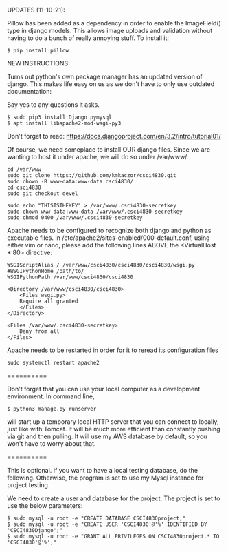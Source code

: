 UPDATES (11-10-21):

Pillow has been added as a dependency in order to enable the ImageField() type in django models. This allows image uploads and validation
without having to do a bunch of really annoying stuff. To install it:

    $ pip install pillow
    


NEW INSTRUCTIONS:

Turns out python's own package manager has an updated version of django. This makes life easy on us as we don't have to only use outdated documentation:

Say yes to any questions it asks.

    $ sudo pip3 install Django pymysql
    $ apt install libapache2-mod-wsgi-py3


Don't forget to read: https://docs.djangoproject.com/en/3.2/intro/tutorial01/

Of course, we need someplace to install OUR django files. Since we are wanting to host it under apache, we will
do so under /var/www/

    cd /var/www
    sudo git clone https://github.com/kmkaczor/csci4830.git
    sudo chown -R www-data:www-data csci4830/
    cd csci4830
    sudo git checkout devel
    
    sudo echo "THISISTHEKEY" > /var/www/.csci4830-secretkey
    sudo chown www-data:www-data /var/www/.csci4830-secretkey
    sudo chmod 0400 /var/www/.csci4830-secretkey

Apache needs to be configured to recognize both django and python as executable files.
In /etc/apache2/sites-enabled/000-default.conf, using either vim or nano, please add the following lines ABOVE
the <VirtualHost *:80> directive:

    WSGIScriptAlias / /var/www/csci4830/csci4830/csci4830/wsgi.py
    #WSGIPythonHome /path/to/
    WSGIPythonPath /var/www/csci4830/csci4830

    <Directory /var/www/csci4830/csci4830>
        <Files wsgi.py>
        Require all granted
        </Files>
    </Directory>
    
    <Files /var/www/.csci4830-secretkey>
        Deny from all
    </Files>

Apache needs to be restarted in order for it to reread its configuration files

    sudo systemctl restart apache2

==========

Don't forget that you can use your local computer as a development environment. In command line, 

    $ python3 manage.py runserver

will start up a temporary local HTTP server that you can connect to locally, just like with Tomcat. It will be much more efficient than constantly pushing
via git and then pulling. It will use my AWS database by default, so you won't have to worry about that.


==========

This is optional. If you want to have a local testing database, do the following. Otherwise, the program is set to use my Mysql instance for project testing.

We need to create a user and database for the project. The project is set to use the below parameters:

    $ sudo mysql -u root -e "CREATE DATABASE CSCI4830project;"
    $ sudo mysql -u root -e "CREATE USER 'CSCI4830'@'%' IDENTIFIED BY 'CSCI4830Django';"
    $ sudo mysql -u root -e "GRANT ALL PRIVILEGES ON CSCI4830project.* TO 'CSCI4830'@'%';"
